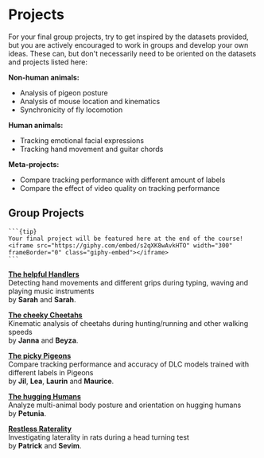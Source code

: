 # Projects

For your final group projects, try to get inspired by the datasets provided, but you are actively encouraged to work in groups and develop your own ideas. These can, but don't necessarily need to be oriented on the datasets and projects listed here:  

**Non-human animals:**

- Analysis of pigeon posture
- Analysis of mouse location and kinematics
- Synchronicity of fly locomotion

**Human animals:**

- Tracking emotional facial expressions
- Tracking hand movement and guitar chords

**Meta-projects:**

- Compare tracking performance with different amount of labels
- Compare the effect of video quality on tracking performance

## Group Projects

````{margin}
```{tip}
Your final project will be featured here at the end of the course!
<iframe src="https://giphy.com/embed/s2qXK8wAvkHTO" width="300" frameBorder="0" class="giphy-embed"></iframe>
```
````

**[The helpful Handlers](HelpfulHandlers.md)**  
Detecting hand movements and different grips during typing, waving and playing music instruments    
by **Sarah** and **Sarah**.

**[The cheeky Cheetahs](CheekyCheetahs.md)**  
Kinematic analysis of cheetahs during hunting/running and other walking speeds   
by **Janna** and **Beyza**.

**[The picky Pigeons](PickyPigeons.md)**  
Compare tracking performance and accuracy of DLC models trained with different labels in Pigeons   
by **Jil**, **Lea**, **Laurin** and **Maurice**.

**[The hugging Humans](HuggingHumans.md)**  
Analyze multi-animal body posture and orientation on hugging humans   
by **Petunia**.

**[Restless Raterality](RestlessRaterality.md)**  
Investigating laterality in rats during a head turning test   
by **Patrick** and **Sevim**.

